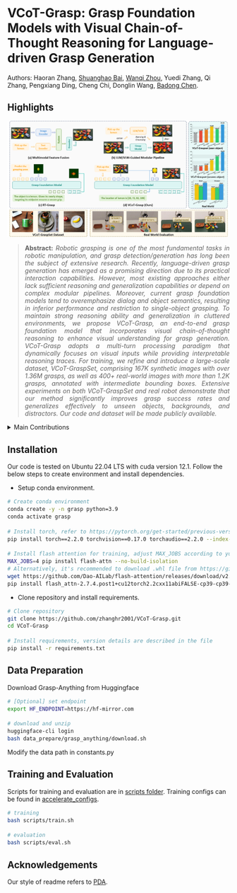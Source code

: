 # VCoT-Grasp: Grasp Foundation Models with Visual Chain-of-Thought Reasoning for Language-driven Grasp Generation


<!-- [![arXiv](https://img.shields.io/badge/arXiv-2409.14163-b31b1b.svg)](https://arxiv.org/abs/2409.14163) -->


Authors: Haoran Zhang, [Shuanghao Bai](https://baishuanghao.github.io/), [Wanqi Zhou](https://scholar.google.com/citations?user=3Q_3PR8AAAAJ&hl=zh-CN), Yuedi Zhang, Qi Zhang, Pengxiang Ding, Cheng Chi, Donglin Wang, [Badong Chen](https://scholar.google.com/citations?user=mq6tPX4AAAAJ&hl=zh-CN&oi=ao).


## Highlights

![main figure](model.png)
> **<p align="justify"> Abstract:** *Robotic grasping is one of the most fundamental tasks in robotic manipulation, and grasp detection/generation has long been the subject of extensive research. Recently, language-driven grasp generation has emerged as a promising direction due to its practical interaction capabilities. However, most existing approaches either lack sufficient reasoning and generalization capabilities or depend on complex modular pipelines. Moreover, current grasp foundation models tend to overemphasize dialog and object semantics, resulting in inferior performance and restriction to single-object grasping.
To maintain strong reasoning ability and generalization in cluttered environments, we propose VCoT-Grasp, an end-to-end grasp foundation model that incorporates visual chain-of-thought reasoning to enhance visual understanding for grasp generation. VCoT-Grasp adopts a multi-turn processing paradigm that dynamically focuses on visual inputs while providing interpretable reasoning traces.
For training, we refine and introduce a large-scale dataset, VCoT-GraspSet, comprising 167K synthetic images with over 1.36M grasps, as well as 400+ real-world images with more than 1.2K grasps, annotated with intermediate bounding boxes. Extensive experiments on both VCoT-GraspSet and real robot demonstrate that our method significantly improves grasp success rates and generalizes effectively to unseen objects, backgrounds, and distractors. Our code and dataset will be made publicly available.* </p>

<details>
  
<summary>Main Contributions</summary>

1) We propose VCoT-Grasp, an end-to-end foundation model that combines language-driven grasp generation with visual chain-of-thought reasoning, improving visual understanding, grasp quality, and generalization.
2) We present VCoT-GraspSet, a refined grasping dataset comprising 167K synthetic images with over 1.36M grasps and 400+ real-world images with more than 1.2K grasps. Each sample includes an image, grasp annotations, and intermediate bounding boxes that serve as chain-of-thought context.
3) Extensive experiments on both VCoT-GraspSet and real-world scenarios demonstrate that VCoT-Grasp produces high-quality grasps and generalizes effectively to unseen objects, backgrounds, and distractors.
   
</details>


## Installation 
Our code is tested on Ubuntu 22.04 LTS with cuda version 12.1. Follow the below steps to create environment and install dependencies.

* Setup conda environment.
```bash
# Create conda environment
conda create -y -n grasp python=3.9
conda activate grasp

# Install torch, refer to https://pytorch.org/get-started/previous-versions/ if your cuda version is different
pip install torch==2.2.0 torchvision==0.17.0 torchaudio==2.2.0 --index-url https://download.pytorch.org/whl/cu121

# Install flash attention for training, adjust MAX_JOBS according to your RAM
MAX_JOBS=4 pip install flash-attn --no-build-isolation
# Alternatively, it's recommended to download .whl file from https://github.com/Dao-AILab/flash-attention/releases and directly install the .whl file.
wget https://github.com/Dao-AILab/flash-attention/releases/download/v2.7.4.post1/flash_attn-2.7.4.post1+cu12torch2.2cxx11abiFALSE-cp39-cp39-linux_x86_64.whl
pip install flash_attn-2.7.4.post1+cu12torch2.2cxx11abiFALSE-cp39-cp39-linux_x86_64.whl
```

* Clone repository and install requirements.
```bash
# Clone repository
git clone https://github.com/zhanghr2001/VCoT-Grasp.git
cd VCoT-Grasp

# Install requirements, version details are described in the file
pip install -r requirements.txt
```

## Data Preparation
Download Grasp-Anything from Huggingface

```bash
# [Optional] set endpoint
export HF_ENDPOINT=https://hf-mirror.com

# download and unzip
huggingface-cli login
bash data_prepare/grasp_anything/download.sh
```

Modify the data path in constants.py
<!-- Our filter algorithm can be found in data_prepare/yolo_world. -->


## Training and Evaluation
Scripts for training and evaluation are in [scripts folder](scripts/). Training configs can be found in [accelerate_configs](accelerate_configs/).

```bash
# training
bash scripts/train.sh

# evaluation
bash scripts/eval.sh
```


<!-- ## Citation
If our code is helpful to your research or projects, please consider citing:
```bibtex
@misc{zhang2024prompttapromptdriventextadapter,
      title={PromptTA: Prompt-driven Text Adapter for Source-free Domain Generalization}, 
      author={Haoran Zhang and Shuanghao Bai and Wanqi Zhou and Jingwen Fu and Badong Chen},
      year={2024},
      eprint={2409.14163},
      archivePrefix={arXiv},
      primaryClass={cs.CV},
      url={https://arxiv.org/abs/2409.14163}, 
}
``` -->


## Acknowledgements

Our style of readme refers to [PDA](https://github.com/BaiShuanghao/Prompt-based-Distribution-Alignment). 